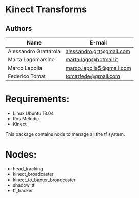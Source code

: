 # Kinect Transforms

## Authors
| Name | E-mail |
|------|--------|
| Alessandro Grattarola | alessandro.grt@gmail.com |
| Marta Lagomarsino | marta.lago@hotmail.it |
| Marco Lapolla | marco.lapolla5@gmail.com |
| Federico Tomat | tomatfede@gmail.com |

# Requirements:
* Linux Ubuntu 18.04
* Ros Melodic
* Kinect 

This package contains node to manage all the tf system.

# Nodes:
* head_tracking
* kinect_broadcaster
* kinect_to_baxter_broadcaster
* shadow_tf
* tf_tracker
